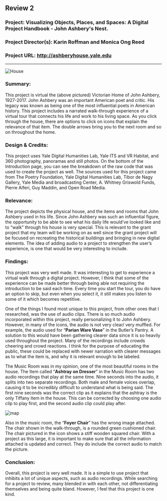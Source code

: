 ## Review 2
### Project: Visualizing Objects, Places, and Spaces: A Digital Project Handbook - John Ashbery's Nest.

### Project Director(s): Karin Roffman and Monica Ong Reed 

### Project URL: http://ashberyhouse.yale.edu
 ---
![House](https://sophbaxt.github.io/sophia-baxter-CNU/images/SmallHouse.png)
### Summary:

This project is virtual the (above pictured) Victorian Home of John Ashbery, 1927-2017.  John Ashbery was an important American poet and critic. His legacy was known as being one of the most influential poets in American history. This project includes a narrated walk-through experience of a virtual tour that connects his life and work to his living space. As you click through the house, there are options to click on icons that explain the relevance of that item. The double arrows bring you to the next room and so on throughout the home.  


### Design & Credits: 

This project uses Yale Digital Humanities Lab, Yale ITS and VR Habitat, and 360 photography, panoramas and still photos. On the bottom of the Introduction page, you can see the breakdown of the raw code that was used to create the project as well. 
The sources used for this project came from The Poetry Foundation, Yale Digital Humanities Lab, Tibor de Nagy Gallery, Yale Media and broadcasting Center, A. Whitney Griswold Funds, Pierre Alferi, Guy Maddin, and Open Road Media. 
 
### Relevance: 

The project depicts the physical house, and the items and rooms that John Ashbery used in his life. Since John Ashbery was such an influential figure, the opportunity to be able to see what his daily life would’ve looked like and to “walk” through his house is very special. This is relevant to the grant project that my team will be working on as well since the grant project will be focused on recreating the historical buildings and bringing in new digital elements. The idea of adding audio to a project to strengthen the user’s experience, is one that would be very interesting to include.

### Findings: 
This project was very well made. It was interesting to get to experience a virtual walk through a digital project. However, I think that some of the experience can be made better through being able not requiring the introduction to be said each time. Every time you start the tour, you do have an option to skip, but even when you select it, it still makes you listen to some of it which becomes repetitive. 

One of the things I found most unique to this project, from other ones that I researched, was the use of audio clips. There is so much audio incorporated within this project, really personalizing it to John Ashbery. However, in many of the icons, the audio is not very clear/ very muffled. For example, the audio used for “**Parian Ware Vase**” in the Butler’s Pantry. A solution to this would have been gathering clearer data since it is so heavily used throughout the project.  Many of the recordings include crowds cheering and crowd reactions. I think for the purpose of educating the public, these could be replaced with newer narration with clearer messages as to what the item is, and why it is relevant enough to be labeled.

The Music Room was in my opinion, one of the most beautiful rooms in the house. The Item called “**Ashtray on Dresser**” in the Music Room has two audio recordings that play at the same time. Nine seconds into the audio, it splits into two separate recordings. Both male and female voices overlap, causing it to be incredibly difficult to understand what is being said. The first nine seconds was the correct clip as it explains that the ashtray is the only Tiffany item in the house. This can be corrected by choosing one audio clip to play first, and the second audio clip could play after. 

![map](https://sophbaxt.github.io/sophia-baxter-CNU/images/chair.png)

Also in the music room, the “**Foyer Chair**” has the wrong image attached. The chair shown in the walk-through, is a rounded green cushioned chair. The chair pictured in the icon shows a stiff wooden squared chair. With a project as this large, it is important to make sure that all the information attached is updated and correct. They do include the correct audio to match the picture. 


### Conclusion:
Overall, this project is very well made. It is a simple to use project that inhibits a lot of unique aspects, such as audio recordings. While searching for a project to review, many blended in with each other, not differentiating themselves and being quite bland. However, I feel that this project is one kind. 

